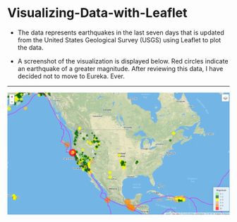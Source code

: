 # Visualizing-Data-with-Leaflet

- The data represents earthquakes in the last seven days that is updated from the United States Geological Survey (USGS) using Leaflet to plot the data. 

- A screenshot of the visualization is displayed below. Red circles indicate an earthquake of a greater magnitude. After reviewing this data, I have decided not to move to Eureka. Ever. 

-----
<p align="center"> 
  <img src="https://github.com/twohipps/Visualizing-Data-with_Leaflet/blob/master/HW/Images/ScreenShot%20.png" width="900"/>
 </p>
